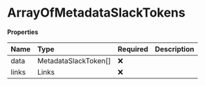 # ArrayOfMetadataSlackTokens

**Properties**

| Name  | Type                 | Required | Description |
| :---- | :------------------- | :------- | :---------- |
| data  | MetadataSlackToken[] | ❌       |             |
| links | Links                | ❌       |             |
